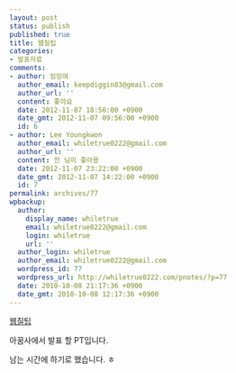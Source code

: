 ```yaml
---
layout: post
status: publish
published: true
title: 웹질팁
categories:
- 발표자료
comments:
- author: 임잉여
  author_email: keepdiggin83@gmail.com
  author_url: ''
  content: 좋아요
  date: 2012-11-07 18:56:00 +0900
  date_gmt: 2012-11-07 09:56:00 +0900
  id: 6
- author: Lee Youngkwon
  author_email: whiletrue0222@gmail.com
  author_url: ''
  content: 전 님이 좋아용
  date: 2012-11-07 23:22:00 +0900
  date_gmt: 2012-11-07 14:22:00 +0900
  id: 7
permalink: archives/77
wpbackup:
  author:
    display_name: whiletrue
    email: whiletrue0222@gmail.com
    login: whiletrue
    url: ''
  author_login: whiletrue
  author_email: whiletrue0222@gmail.com
  wordpress_id: 77
  wordpress_url: http://whiletrue0222.com/pnotes/?p=77
  date: 2010-10-08 21:17:36 +0900
  date_gmt: 2010-10-08 12:17:36 +0900
---
```


[웹질팁](http://www.slideshare.net/whiletrue0222/ss-5392657)

아꿈사에서 발표 할 PT입니다.

남는 시간에 하기로 했습니다. ㅎ
